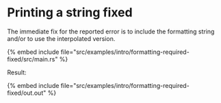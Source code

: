 # Printing a string fixed

The immediate fix for the reported error is to include the formatting string and/or to use the interpolated version.

{% embed include file="src/examples/intro/formatting-required-fixed/src/main.rs" %}

Result:

{% embed include file="src/examples/intro/formatting-required-fixed/out.out" %}



